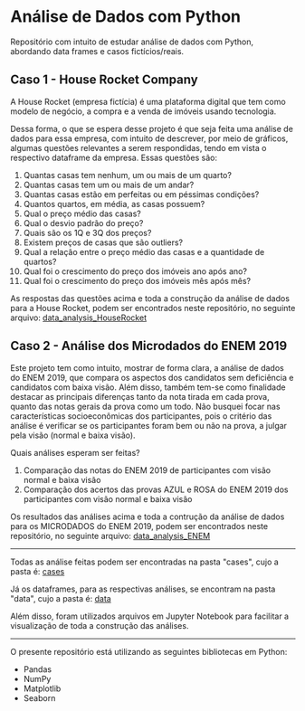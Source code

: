 # Análise de Dados com Python

Repositório com intuito de estudar análise de dados com Python, abordando data frames e casos fictícios/reais. 


## Caso 1 - House Rocket Company

A House Rocket (empresa fictícia) é uma plataforma digital que tem como modelo de negócio, a compra e a venda de imóveis usando tecnologia. 

Dessa forma, o que se espera desse projeto é que seja feita uma análise de dados para essa empresa, com intuito de descrever, por meio de gráficos, algumas questões relevantes a serem respondidas, tendo em vista o respectivo dataframe da empresa. Essas questões são:

1. Quantas casas tem nenhum, um ou mais de um quarto?
2. Quantas casas tem um ou mais de um andar?
3. Quantas casas estão em perfeitas ou em péssimas condições?
4. Quantos quartos, em média, as casas possuem?
5. Qual o preço médio das casas?
6. Qual o desvio padrão do preço?
7. Quais são os 1Q e 3Q dos preços?
8. Existem preços de casas que são outliers?
9. Qual a relação entre o preço médio das casas e a quantidade de quartos?
10. Qual foi o crescimento do preço dos imóveis ano após ano?
11. Qual foi o crescimento do preço dos imóveis mês após mês?

As respostas das questões acima e toda a construção da análise de dados para a House Rocket, podem ser encontrados neste repositório, no seguinte arquivo:  [data_analysis_HouseRocket](https://github.com/andradearthurf/python-data-analysis/blob/main/cases/data_analisys_HouseRocket.ipynb)


## Caso 2 - Análise dos Microdados do ENEM 2019

Este projeto tem como intuito, mostrar de forma clara, a análise de dados do ENEM 2019, que compara os aspectos dos candidatos sem deficiência e candidatos com baixa visão. Além disso, também tem-se como finalidade destacar as principais diferenças tanto da nota tirada em cada prova, quanto das notas gerais da prova como um todo. Não busquei focar nas características socioeconômicas dos participantes, pois o critério das análise é verificar se os participantes foram bem ou não na prova, a julgar pela visão (normal e baixa visão).

Quais análises esperam ser feitas?
1. Comparação das notas do ENEM 2019 de participantes com visão normal e baixa visão
2. Comparação dos acertos das provas AZUL e ROSA do ENEM 2019 dos participantes com visão normal e baixa visão

Os resultados das análises acima e toda a contrução da análise de dados para os MICRODADOS do ENEM 2019, podem ser encontrados neste repositório, no seguinte arquivo:
[data_analysis_ENEM](https://github.com/andradearthurf/python-data-analysis/blob/main/cases/data_analisys_ENEM.ipynb)

---

Todas as análise feitas podem ser encontradas na pasta "cases", cujo a pasta é: [cases](https://github.com/andradearthurf/python-data-analysis/tree/main/cases)

Já os dataframes, para as respectivas análises, se encontram na pasta "data", cujo a pasta é: [data](https://github.com/andradearthurf/python-data-analysis/tree/main/data)


Além disso, foram utilizados arquivos em Jupyter Notebook para facilitar a visualização de toda a construção das análises.

---

O presente repositório está utilizando as seguintes bibliotecas em Python:
- Pandas
- NumPy
- Matplotlib
- Seaborn
